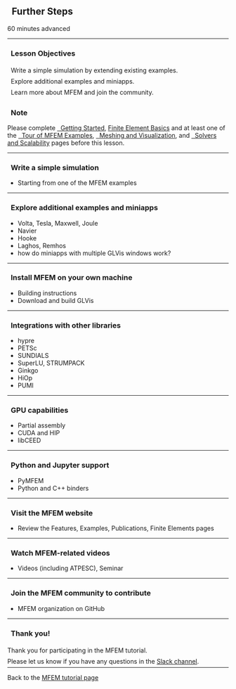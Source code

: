 ## <i class="fa fa-rocket"></i>&nbsp; Further Steps

<span class="label label-default">60 minutes</span>
<span class="label label-default">advanced</span>

---

<div class="panel panel-success">
<div class="panel-heading">
<h3 class="panel-title"><i class="fa fa-check"></i>&nbsp; Lesson Objectives</h3>
</div>
<div class="panel-body" style="line-height: 1.8;">
<i class="fa fa-square-o"></i>&nbsp; Write a simple simulation by extending existing examples.<br>
<i class="fa fa-square-o"></i>&nbsp; Explore additional examples and miniapps.<br>
<i class="fa fa-square-o"></i>&nbsp; Learn more about MFEM and join the community.
</div>
</div>

<div class="panel panel-info">
<div class="panel-heading">
<h3 class="panel-title"><i class="fa fa-info-circle"></i>&nbsp; Note</h3>
</div>
<div class="panel-body">
Please complete <a href="../start"><i class="fa fa-play-circle"></i>&nbsp; Getting Started</a>,
<a href="../fem"><i class="fa fa-book"></i> Finite Element Basics</a> and at least one of
the <a href="../examples"><i class="fa fa-gears"></i>&nbsp; Tour of MFEM Examples</a>,
<a href="../meshvis"><i class="fa fa-picture-o"></i>&nbsp; Meshing and Visualization</a>, and
<a href="../solvers"><i class="fa fa-tasks"></i>&nbsp; Solvers and Scalability</a>
pages before this lesson.
</div>
</div>

---

### <i class="fa fa-check-square-o"></i>&nbsp; Write a simple simulation
- Starting from one of the MFEM examples

---

### <i class="fa fa-check-square-o"></i>&nbsp; Explore additional examples and miniapps
- Volta, Tesla, Maxwell, Joule
- Navier
- Hooke
- Laghos, Remhos
- how do miniapps with multiple GLVis windows work?

---

### <i class="fa fa-check-square-o"></i>&nbsp; Install MFEM on your own machine
- Building instructions
- Download and build GLVis

---

### <i class="fa fa-check-square-o"></i>&nbsp; Integrations with other libraries
- hypre
- PETSc
- SUNDIALS
- SuperLU, STRUMPACK
- Ginkgo
- HiOp
- PUMI

---

### <i class="fa fa-check-square-o"></i>&nbsp; GPU capabilities
- Partial assembly
- CUDA and HIP
- libCEED

---

### <i class="fa fa-check-square-o"></i>&nbsp; Python and Jupyter support
- PyMFEM
- Python and C++ binders

---

### <i class="fa fa-check-square-o"></i>&nbsp; Visit the MFEM website
- Review the Features, Examples, Publications, Finite Elements pages

---

### <i class="fa fa-check-square-o"></i>&nbsp; Watch MFEM-related videos
- Videos (including ATPESC), Seminar

---

### <i class="fa fa-check-square-o"></i>&nbsp; Join the MFEM community to contribute
- MFEM organization on GitHub

---

<div class="panel panel-success">
<div class="panel-heading">
<h3 class="panel-title"><i class="fa fa-thumbs-up"></i>&nbsp; Thank you!</h3>
</div>
<div class="panel-body" style="line-height: 1.8; margin-bottom: -10pt;">
Thank you for participating in the MFEM tutorial.<br>
Please let us know if you have any questions in the <a href="https://radiuss-llnl.slack.com/archives/C03HKL68HPT">Slack channel</a>.
</div>
</div>

---

Back to the [MFEM tutorial page](index.md)

<script type="text/x-mathjax-config">MathJax.Hub.Config({TeX: {equationNumbers: {autoNumber: "all"}}, tex2jax: {inlineMath: [['$','$']]}});</script>
<script type="text/javascript" src="https://cdnjs.cloudflare.com/ajax/libs/mathjax/2.7.2/MathJax.js?config=TeX-AMS_HTML"></script>

